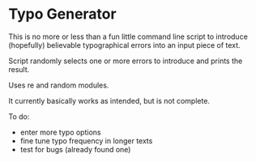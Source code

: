 # Typo Generator
This is no more or less than a fun little command line script to introduce (hopefully) believable typographical errors into an input piece of text. 

Script randomly selects one or more errors to introduce and prints the result. 

Uses re and random modules.

It currently basically works as intended, but is not complete.

To do:

- enter more typo options
- fine tune typo frequency in longer texts
- test for bugs (already found one)
